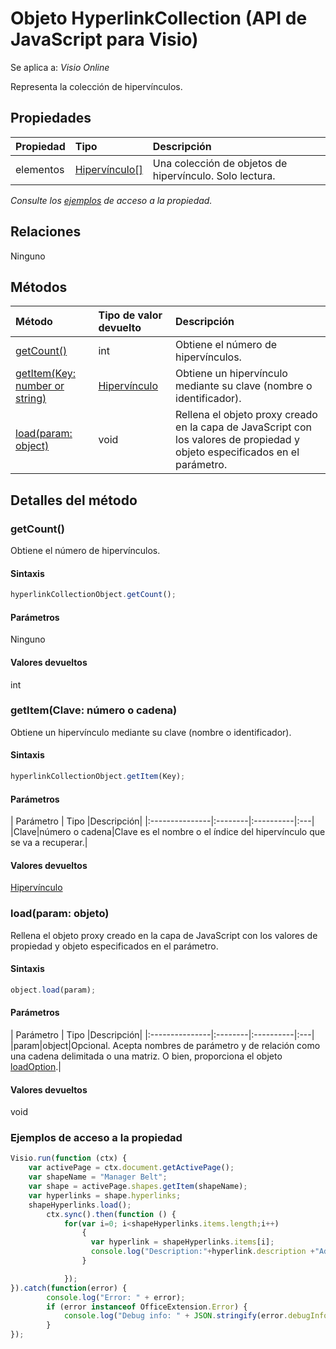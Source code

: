 # <a name="hyperlinkcollection-object-javascript-api-for-visio"></a>Objeto HyperlinkCollection (API de JavaScript para Visio)

Se aplica a: _Visio Online_

Representa la colección de hipervínculos.

## <a name="properties"></a>Propiedades

| Propiedad       | Tipo    |Descripción|
|:---------------|:--------|:----------|
|elementos|[Hipervínculo[]](hyperlink.md)|Una colección de objetos de hipervínculo. Solo lectura.|

_Consulte los [ejemplos](#property-access-examples) de acceso a la propiedad._

## <a name="relationships"></a>Relaciones
Ninguno


## <a name="methods"></a>Métodos

| Método           | Tipo de valor devuelto    |Descripción|
|:---------------|:--------|:----------|
|[getCount()](#getcount)|int|Obtiene el número de hipervínculos.|
|[getItem(Key: number or string)](#getitemkey-number-or-string)|[Hipervínculo](hyperlink.md)|Obtiene un hipervínculo mediante su clave (nombre o identificador).|
|[load(param: object)](#loadparam-object)|void|Rellena el objeto proxy creado en la capa de JavaScript con los valores de propiedad y objeto especificados en el parámetro.|

## <a name="method-details"></a>Detalles del método


### <a name="getcount"></a>getCount()
Obtiene el número de hipervínculos.

#### <a name="syntax"></a>Sintaxis
```js
hyperlinkCollectionObject.getCount();
```

#### <a name="parameters"></a>Parámetros
Ninguno

#### <a name="returns"></a>Valores devueltos
int

### <a name="getitemkey-number-or-string"></a>getItem(Clave: número o cadena)
Obtiene un hipervínculo mediante su clave (nombre o identificador).

#### <a name="syntax"></a>Sintaxis
```js
hyperlinkCollectionObject.getItem(Key);
```

#### <a name="parameters"></a>Parámetros
| Parámetro       | Tipo    |Descripción|
|:---------------|:--------|:----------|:---|
|Clave|número o cadena|Clave es el nombre o el índice del hipervínculo que se va a recuperar.|

#### <a name="returns"></a>Valores devueltos
[Hipervínculo](hyperlink.md)

### <a name="loadparam-object"></a>load(param: objeto)
Rellena el objeto proxy creado en la capa de JavaScript con los valores de propiedad y objeto especificados en el parámetro.

#### <a name="syntax"></a>Sintaxis
```js
object.load(param);
```

#### <a name="parameters"></a>Parámetros
| Parámetro       | Tipo    |Descripción|
|:---------------|:--------|:----------|:---|
|param|object|Opcional. Acepta nombres de parámetro y de relación como una cadena delimitada o una matriz. O bien, proporciona el objeto [loadOption](loadoption.md).|

#### <a name="returns"></a>Valores devueltos
void
### <a name="property-access-examples"></a>Ejemplos de acceso a la propiedad
```js
Visio.run(function (ctx) { 
    var activePage = ctx.document.getActivePage();
    var shapeName = "Manager Belt";
    var shape = activePage.shapes.getItem(shapeName);
    var hyperlinks = shape.hyperlinks;
    shapeHyperlinks.load();
        ctx.sync().then(function () {
            for(var i=0; i<shapeHyperlinks.items.length;i++)
                {
                  var hyperlink = shapeHyperlinks.items[i];
                  console.log("Description:"+hyperlink.description +"Address:"+hyperlink.address +"SubAddress:  "+ hyperlink.subAddress);
                }

            });
}).catch(function(error) {
        console.log("Error: " + error);
        if (error instanceof OfficeExtension.Error) {
            console.log("Debug info: " + JSON.stringify(error.debugInfo));
        }
});
```
